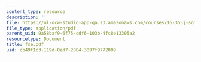 ```yaml
---
content_type: resource
description: ''
file: https://ol-ocw-studio-app-qa.s3.amazonaws.com/courses/16-355j-software-engineering-concepts-fall-2005/cb49f1c3119d0ed720843897f9772009_fse.pdf
file_type: application/pdf
parent_uid: 9a58baf9-6f75-cdf6-103b-4fc8e13305a2
resourcetype: Document
title: fse.pdf
uid: cb49f1c3-119d-0ed7-2084-3897f9772009
---
```

